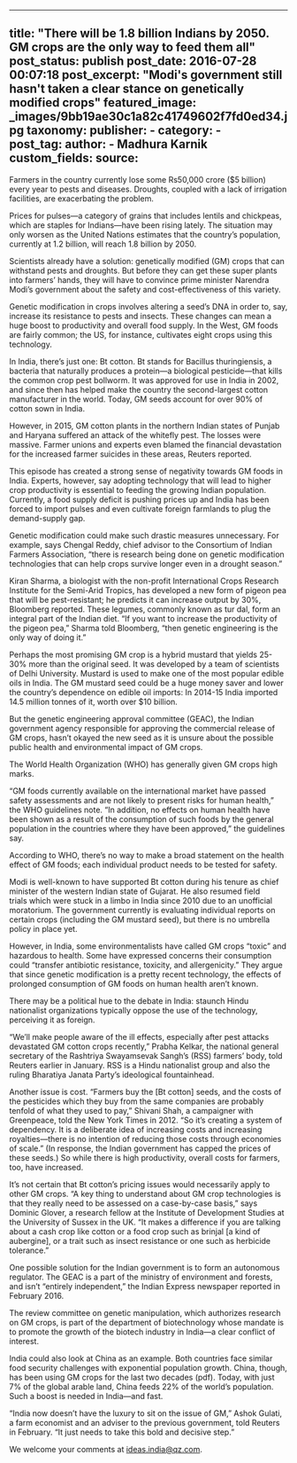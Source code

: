 
---
title: "There will be 1.8 billion Indians by 2050. GM crops are the only way to feed them all" 
post_status: publish
post_date: 2016-07-28 00:07:18 
post_excerpt: "Modi&#39;s government still hasn&#39;t taken a clear stance on genetically modified crops"
featured_image: _images/9bb19ae30c1a82c41749602f7fd0ed34.jpg 
taxonomy:
    publisher:
        - 
    category:
        -  
    post_tag:
    author:
        - Madhura Karnik
custom_fields:
    source: 
---
Farmers in the country currently lose some Rs50,000 crore ($5 billion) every year to pests and diseases. Droughts, coupled with a lack of irrigation facilities, are exacerbating the problem.

Prices for pulses—a category of grains that includes lentils and chickpeas, which are staples for Indians—have been rising lately. The situation may only worsen as the United Nations estimates that the country’s population, currently at 1.2 billion, will reach 1.8 billion by 2050.

Scientists already have a solution: genetically modified (GM) crops that can withstand pests and droughts. But before they can get these super plants into farmers’ hands, they will have to convince prime minister Narendra Modi’s government about the safety and cost-effectiveness of this variety.

Genetic modification in crops involves altering a seed’s DNA in order to, say, increase its resistance to pests and insects. These changes can mean a huge boost to productivity and overall food supply. In the West, GM foods are fairly common; the US, for instance, cultivates eight crops using this technology.

In India, there’s just one: Bt cotton. Bt stands for Bacillus thuringiensis, a bacteria that naturally produces a protein—a biological pesticide—that kills the common crop pest bollworm. It was approved for use in India in 2002, and since then has helped make the country the second-largest cotton manufacturer in the world. Today, GM seeds account for over 90% of cotton sown in India.

However, in 2015, GM cotton plants in the northern Indian states of Punjab and Haryana suffered an attack of the whitefly pest. The losses were massive. Farmer unions and experts even blamed the financial devastation for the increased farmer suicides in these areas, Reuters reported.

This episode has created a strong sense of negativity towards GM foods in India. Experts, however, say adopting technology that will lead to higher crop productivity is essential to feeding the growing Indian population. Currently, a food supply deficit is pushing prices up and India has been forced to import pulses and even cultivate foreign farmlands to plug the demand-supply gap.

Genetic modification could make such drastic measures unnecessary. For example, says Chengal Reddy, chief advisor to the Consortium of Indian Farmers Association, “there is research being done on genetic modification technologies that can help crops survive longer even in a drought season.”

Kiran Sharma, a biologist with the non-profit International Crops Research Institute for the Semi-Arid Tropics, has developed a new form of pigeon pea that will be pest-resistant; he predicts it can increase output by 30%, Bloomberg reported. These legumes, commonly known as tur dal, form an integral part of the Indian diet. “If you want to increase the productivity of the pigeon pea,” Sharma told Bloomberg, “then genetic engineering is the only way of doing it.”

Perhaps the most promising GM crop is a hybrid mustard that yields 25-30% more than the original seed. It was developed by a team of scientists of Delhi University. Mustard is used to make one of the most popular edible oils in India. The GM mustard seed could be a huge money saver and lower the country’s dependence on edible oil imports: In 2014-15 India imported 14.5 million tonnes of it, worth over $10 billion.

But the genetic engineering approval committee (GEAC), the Indian government agency responsible for approving the commercial release of GM crops, hasn’t okayed the new seed as it is unsure about the possible public health and environmental impact of GM crops.

The World Health Organization (WHO) has generally given GM crops high marks.

“GM foods currently available on the international market have passed safety assessments and are not likely to present risks for human health,” the WHO guidelines note. “In addition, no effects on human health have been shown as a result of the consumption of such foods by the general population in the countries where they have been approved,” the guidelines say.

According to WHO, there’s no way to make a broad statement on the health effect of GM foods; each individual product needs to be tested for safety.

Modi is well-known to have supported Bt cotton during his tenure as chief minister of the western Indian state of Gujarat. He also resumed field trials which were stuck in a limbo in India since 2010 due to an unofficial moratorium. The government currently is evaluating individual reports on certain crops (including the GM mustard seed), but there is no umbrella policy in place yet.

However, in India, some environmentalists have called GM crops “toxic” and hazardous to health. Some have expressed concerns their consumption could “transfer antibiotic resistance, toxicity, and allergenicity.” They argue that since genetic modification is a pretty recent technology, the effects of prolonged consumption of GM foods on human health aren’t known.

There may be a political hue to the debate in India: staunch Hindu nationalist organizations typically oppose the use of the technology, perceiving it as foreign.

“We’ll make people aware of the ill effects, especially after pest attacks devastated GM cotton crops recently,” Prabha Kelkar, the national general secretary of the Rashtriya Swayamsevak Sangh’s (RSS) farmers’ body, told Reuters earlier in January. RSS is a Hindu nationalist group and also the ruling Bharatiya Janata Party’s ideological fountainhead.

Another issue is cost. “Farmers buy the [Bt cotton] seeds, and the costs of the pesticides which they buy from the same companies are probably tenfold of what they used to pay,” Shivani Shah, a campaigner with Greenpeace, told the New York Times in 2012. “So it’s creating a system of dependency. It is a deliberate idea of increasing costs and increasing royalties—there is no intention of reducing those costs through economies of scale.” (In response, the Indian government has capped the prices of these seeds.) So while there is high productivity, overall costs for farmers, too, have increased.

It’s not certain that Bt cotton’s pricing issues would necessarily apply to other GM crops. “A key thing to understand about GM crop technologies is that they really need to be assessed on a case-by-case basis,” says Dominic Glover, a research fellow at the Institute of Development Studies at the University of Sussex in the UK. “It makes a difference if you are talking about a cash crop like cotton or a food crop such as brinjal [a kind of aubergine], or a trait such as insect resistance or one such as herbicide tolerance.”

One possible solution for the Indian government is to form an autonomous regulator. The GEAC is a part of the ministry of environment and forests, and isn’t “entirely independent,” the Indian Express newspaper reported in February 2016.

The review committee on genetic manipulation, which authorizes research on GM crops, is part of the department of biotechnology whose mandate is to promote the growth of the biotech industry in India—a clear conflict of interest.

India could also look at China as an example. Both countries face similar food security challenges with exponential population growth. China, though, has been using GM crops for the last two decades (pdf). Today, with just 7% of the global arable land, China feeds 22% of the world’s population. Such a boost is needed in India—and fast.

“India now doesn’t have the luxury to sit on the issue of GM,” Ashok Gulati, a farm economist and an adviser to the previous government, told Reuters in February. “It just needs to take this bold and decisive step.”

We welcome your comments at ideas.india@qz.com. 
